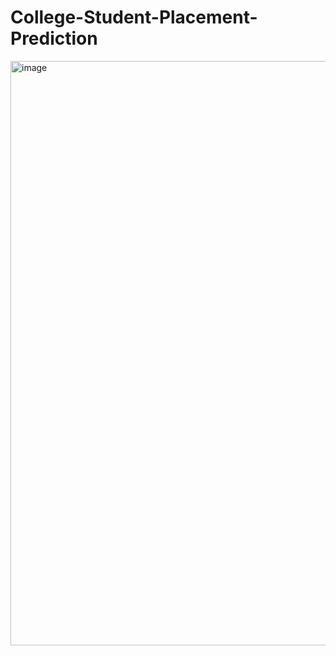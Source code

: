 # College-Student-Placement-Prediction

<img width="1919" height="935" alt="image" src="https://github.com/user-attachments/assets/013b4966-e020-46ad-9c94-3f186d4635ed" />
